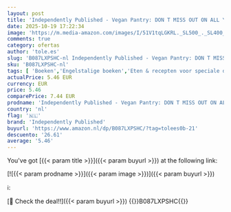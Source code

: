 ```yaml
---
layout: post
title: 'Independently Published - Vegan Pantry: DON T MISS OUT ON ALL YOUR FAVORITE FOODS  JUST VEGANIZE THEM!'
date: 2025-10-19 17:22:34
image: 'https://m.media-amazon.com/images/I/51V1tqLGKRL._SL500_._SL400_.jpg'
comments: true
category: ofertas
author: 'tole.es'
slug: 'B087LXPSHC-nl Independently Published - Vegan Pantry: DON T MISS OUT ON...'
sku: 'B087LXPSHC-nl'
tags: [ 'Boeken','Engelstalige boeken','Eten & recepten voor speciale diëten','Featured Categories','Kookboeken, eten & wijn','Vegetarisch voedsel','independently published','🇳🇱', ]
actualPrice: 5.46 EUR
currency: EUR
price: 5.46
comparePrice: 7.44 EUR
prodname: 'Independently Published - Vegan Pantry: DON T MISS OUT ON ALL YOUR FAVORITE FOODS  JUST VEGANIZE THEM!'
country: 'nl'
flag: '🇳🇱'
brand: 'Independently Published'
buyurl: 'https://www.amazon.nl/dp/B087LXPSHC/?tag=tolees0b-21'
descuento: '26.61'
average: '5.46'
---
```


You've got [{{< param title >}}]({{< param buyurl >}}) at the following link:

[![{{< param prodname >}}]({{< param image >}})]({{< param buyurl >}})

ℹ️:


[🛒 Check the deal!!]({{< param buyurl >}})
{{<world>}}B087LXPSHC{{</world>}}
